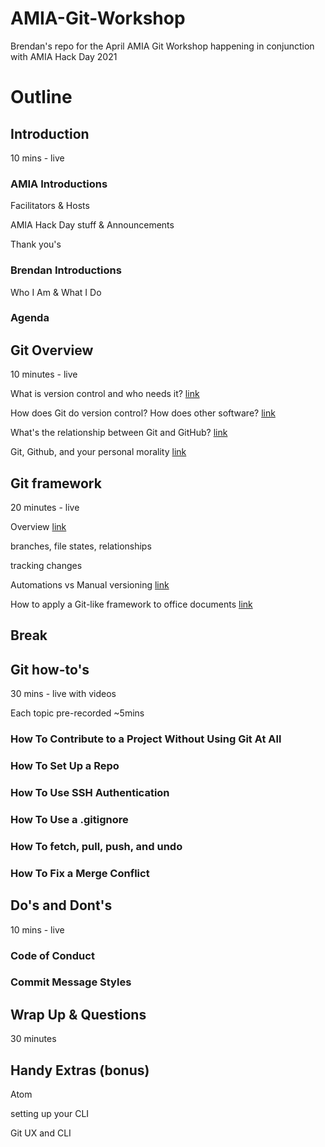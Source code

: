 # AMIA-Git-Workshop
Brendan's repo for the April AMIA Git Workshop happening in conjunction with AMIA Hack Day 2021

# Outline

## Introduction

10 mins - live

### AMIA Introductions

Facilitators & Hosts

AMIA Hack Day stuff & Announcements

Thank you's

### Brendan Introductions

Who I Am & What I Do

### Agenda


## Git Overview

10 minutes - live

What is version control and who needs it?
[link](https://github.com/brnco/AMIA-Git-Workshop/blob/7c89e0d04e7c0862bd74f0bfb3dfe1ea20433f46/SegmentScripts/2-GitOverview#L8)

How does Git do version control? How does other software?
[link](https://github.com/brnco/AMIA-Git-Workshop/blob/7c89e0d04e7c0862bd74f0bfb3dfe1ea20433f46/SegmentScripts/2-GitOverview#L52)

What's the relationship between Git and GitHub?
[link](https://github.com/brnco/AMIA-Git-Workshop/blob/7c89e0d04e7c0862bd74f0bfb3dfe1ea20433f46/SegmentScripts/2-GitOverview#L80)

Git, Github, and your personal morality
[link](https://github.com/brnco/AMIA-Git-Workshop/blob/7c89e0d04e7c0862bd74f0bfb3dfe1ea20433f46/SegmentScripts/2-GitOverview#L110)


## Git framework

20 minutes - live

Overview
[link](https://github.com/brnco/AMIA-Git-Workshop/blob/55a266ff4dd80c3f1ef4e2feb106a851591aee4f/SegmentScripts/3-GitFramework.txt#L10)

branches, file states, relationships

tracking changes

Automations vs Manual versioning
[link](https://github.com/brnco/AMIA-Git-Workshop/blob/55a266ff4dd80c3f1ef4e2feb106a851591aee4f/SegmentScripts/3-GitFramework.txt#L149)

How to apply a Git-like framework to office documents
[link](https://github.com/brnco/AMIA-Git-Workshop/blob/55a266ff4dd80c3f1ef4e2feb106a851591aee4f/SegmentScripts/3-GitFramework.txt#L164)


## Break


## Git how-to's

30 mins - live with videos

Each topic pre-recorded ~5mins

### How To Contribute to a Project Without Using Git At All

### How To Set Up a Repo

### How To Use SSH Authentication

### How To Use a .gitignore

### How To fetch, pull, push, and undo

### How To Fix a Merge Conflict


## Do's and Dont's

10 mins - live

### Code of Conduct

### Commit Message Styles

## Wrap Up & Questions

30 minutes

## Handy Extras (bonus)

Atom

setting up your CLI

Git UX and CLI
